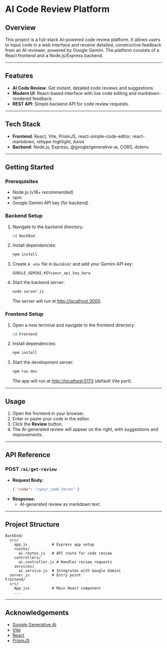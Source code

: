 # AI Code Review Platform

## Overview

This project is a full-stack AI-powered code review platform. It allows users to input code in a web interface and receive detailed, constructive feedback from an AI reviewer, powered by Google Gemini. The platform consists of a React frontend and a Node.js/Express backend.

---

## Features

- **AI Code Review**: Get instant, detailed code reviews and suggestions.
- **Modern UI**: React-based interface with live code editing and markdown-rendered feedback.
- **REST API**: Simple backend API for code review requests.

---

## Tech Stack

- **Frontend**: React, Vite, PrismJS, react-simple-code-editor, react-markdown, rehype-highlight, Axios
- **Backend**: Node.js, Express, @google/generative-ai, CORS, dotenv

---

## Getting Started

### Prerequisites

- Node.js (v18+ recommended)
- npm
- Google Gemini API key (for backend)

### Backend Setup

1. Navigate to the backend directory:
   ```bash
   cd BackEnd
   ```
2. Install dependencies:
   ```bash
   npm install
   ```
3. Create a `.env` file in `BackEnd/` and add your Gemini API key:
   ```env
   GOOGLE_GEMINI_KEY=your_api_key_here
   ```
4. Start the backend server:
   ```bash
   node server.js
   ```
   The server will run at [http://localhost:3000](http://localhost:3000).

### Frontend Setup

1. Open a new terminal and navigate to the frontend directory:
   ```bash
   cd Frontend
   ```
2. Install dependencies:
   ```bash
   npm install
   ```
3. Start the development server:
   ```bash
   npm run dev
   ```
   The app will run at [http://localhost:5173](http://localhost:5173) (default Vite port).

---

## Usage

1. Open the frontend in your browser.
2. Enter or paste your code in the editor.
3. Click the **Review** button.
4. The AI-generated review will appear on the right, with suggestions and improvements.

---

## API Reference

### POST `/ai/get-review`

- **Request Body:**
  ```json
  { "code": "<your_code_here>" }
  ```
- **Response:**
  - AI-generated review as markdown text.

---

## Project Structure

```
BackEnd/
  src/
    app.js           # Express app setup
    routes/
      ai.routes.js   # API route for code review
    controllers/
      ai.controller.js # Handles review requests
    services/
      ai.service.js  # Integrates with Google Gemini
  server.js          # Entry point
Frontend/
  src/
    App.jsx          # Main React component
    ...
```

---



## Acknowledgements

- [Google Generative AI](https://ai.google.dev/)
- [Vite](https://vitejs.dev/)
- [React](https://react.dev/)
- [PrismJS](https://prismjs.com/)
